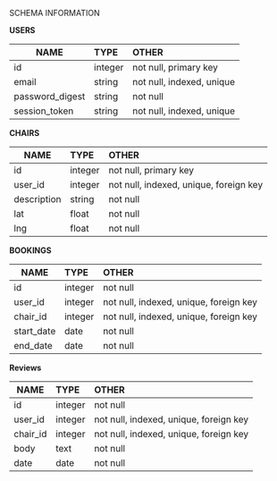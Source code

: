 SCHEMA INFORMATION

**USERS**  

| NAME       | TYPE       | OTHER      |
| ---------- |:-----------| :----------|
| id         | integer    | not null, primary key |
| email      | string     | not null, indexed, unique |
| password_digest | string | not null |
| session_token | string | not null, indexed, unique |

**CHAIRS**  

| NAME       | TYPE       | OTHER      |
| ---------- |:-----------| :----------|
| id         | integer    | not null, primary key |
| user_id      | integer     | not null, indexed, unique, foreign key |
| description | string | not null |
| lat | float | not null |
| lng | float | not null |

**BOOKINGS**

| NAME       | TYPE       | OTHER      |
| ---------- |:-----------| :----------|
| id         | integer    | not null |
| user_id    | integer     | not null, indexed, unique, foreign key |
| chair_id | integer     | not null, indexed, unique, foreign key |
| start_date | date | not null |
| end_date | date | not null |

**Reviews**  

| NAME       | TYPE       | OTHER      |
| ---------- |:-----------| :----------|
| id         | integer    | not null |
| user_id    | integer     | not null, indexed, unique, foreign key |
| chair_id | integer     | not null, indexed, unique, foreign key |
| body | text | not null |
| date | date | not null |
